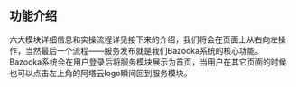 ## 功能介绍

六大模块详细信息和实操流程详见接下来的介绍，我们将会在页面上从右向左操作，当然最后一个流程——服务发布就是我们Bazooka系统的核心功能。
Bazooka系统会在用户登录后将服务模块展示为首页，当用户在其它页面的时候也可以点击左上角的阿塔云logo瞬间回到服务模块。
